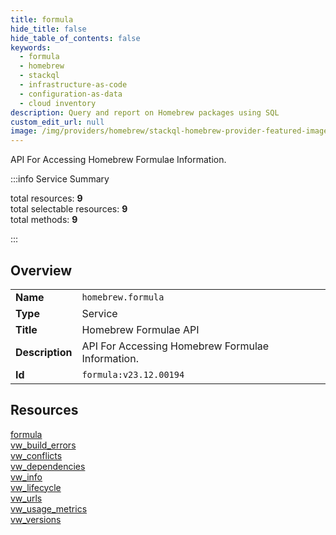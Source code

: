 ```yaml
---
title: formula
hide_title: false
hide_table_of_contents: false
keywords:
  - formula
  - homebrew
  - stackql
  - infrastructure-as-code
  - configuration-as-data
  - cloud inventory
description: Query and report on Homebrew packages using SQL
custom_edit_url: null
image: /img/providers/homebrew/stackql-homebrew-provider-featured-image.png
---
```

API For Accessing Homebrew Formulae Information.  
    
:::info Service Summary

<div class="row">
<div class="providerDocColumn">
<span>total resources:&nbsp;<b>9</b></span><br />
<span>total selectable resources:&nbsp;<b>9</b></span><br />
<span>total methods:&nbsp;<b>9</b></span><br />
</div>
</div>

:::

## Overview
<table><tbody>
<tr><td><b>Name</b></td><td><code>homebrew.formula</code></td></tr>
<tr><td><b>Type</b></td><td>Service</td></tr>
<tr><td><b>Title</b></td><td>Homebrew Formulae API</td></tr>
<tr><td><b>Description</b></td><td>API For Accessing Homebrew Formulae Information.</td></tr>
<tr><td><b>Id</b></td><td><code>formula:v23.12.00194</code></td></tr>
</tbody></table>

## Resources
<div class="row">
<div class="providerDocColumn">
<a href="/providers/homebrew/formula/formula/">formula</a><br />
<a href="/providers/homebrew/formula/vw_build_errors/">vw_build_errors</a><br />
<a href="/providers/homebrew/formula/vw_conflicts/">vw_conflicts</a><br />
<a href="/providers/homebrew/formula/vw_dependencies/">vw_dependencies</a><br />
<a href="/providers/homebrew/formula/vw_info/">vw_info</a><br />
</div>
<div class="providerDocColumn">
<a href="/providers/homebrew/formula/vw_lifecycle/">vw_lifecycle</a><br />
<a href="/providers/homebrew/formula/vw_urls/">vw_urls</a><br />
<a href="/providers/homebrew/formula/vw_usage_metrics/">vw_usage_metrics</a><br />
<a href="/providers/homebrew/formula/vw_versions/">vw_versions</a><br />
</div>
</div>
